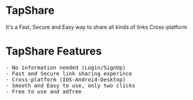 # TapShare
It's a Fast, Secure and Easy way to share all kinds of links Cross-platform 

# TapShare Features 
<pre>
- No information needed (Login/SignUp)
- Fast and Secure link sharing experince
- Cross-platform (IOS-Android-Desktop)
- Smooth and Easy to use, only two clicks
- Free to use and adfree
</pre>

